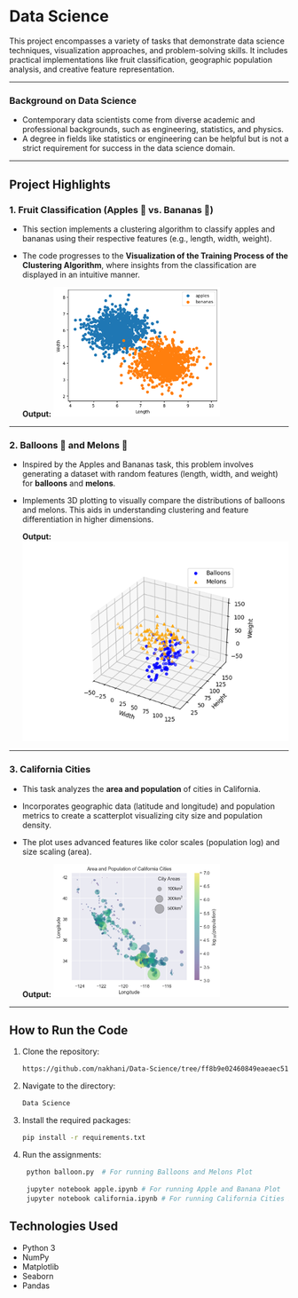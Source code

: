 # Data Science 

This project encompasses a variety of tasks that demonstrate data science techniques, visualization approaches, and problem-solving skills. It includes practical implementations like fruit classification, geographic population analysis, and creative feature representation. 

---

### Background on Data Science
- Contemporary data scientists come from diverse academic and professional backgrounds, such as engineering, statistics, and physics.
- A degree in fields like statistics or engineering can be helpful but is not a strict requirement for success in the data science domain.

---

## Project Highlights

### 1. Fruit Classification (Apples 🍎 vs. Bananas 🍌)
- This section implements a clustering algorithm to classify apples and bananas using their respective features (e.g., length, width, weight).
- The code progresses to the **Visualization of the Training Process of the Clustering Algorithm**, where insights from the classification are displayed in an intuitive manner.

  **Output:**
     <img src="apple_banana/1.png" width = "300">

---

### 2. Balloons 🎈 and Melons 🍈 
- Inspired by the Apples and Bananas task, this problem involves generating a dataset with random features (length, width, and weight) for **balloons** and **melons**.
- Implements 3D plotting to visually compare the distributions of balloons and melons. This aids in understanding clustering and feature differentiation in higher dimensions.

  **Output:**
       <img src="balloon_melon/Figure_1.png" width = "500">
---

### 3. California Cities 
- This task analyzes the **area and population** of cities in California.
- Incorporates geographic data (latitude and longitude) and population metrics to create a scatterplot visualizing city size and population density.
- The plot uses advanced features like color scales (population log) and size scaling (area).

   **Output:**
       <img src="california_cities/output.png" width = "300">

---

## How to Run the Code
1. Clone the repository:
   ```sh
   https://github.com/nakhani/Data-Science/tree/ff8b9e02460849eaeaec511cb308c938aeb6f5c3/Data%20Science
   ```

2. Navigate to the directory:
   ```sh
   Data Science
   ```

3. Install the required packages:
   ```sh
   pip install -r requirements.txt
   ```

4. Run the assignments:
   ```sh
    python balloon.py  # For running Balloons and Melons Plot
   ```
   
   ```sh
    jupyter notebook apple.ipynb # For running Apple and Banana Plot
    jupyter notebook california.ipynb # For running California Cities Plot
   ```

## Technologies Used
- Python 3
- NumPy
- Matplotlib
- Seaborn
- Pandas